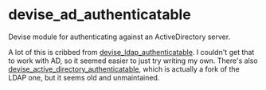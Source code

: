 devise_ad_authenticatable
=========================

Devise module for authenticating against an ActiveDirectory server.

A lot of this is cribbed from [devise_ldap_authenticatable](https://github.com/cschiewek/devise_ldap_authenticatable).
I couldn't get that to work with AD, so it seemed easier to just try writing my own.
There's also [devise_active_directory_authenticatable](https://github.com/ajrkerr/devise_active_directory_authenticatable), which is actually a fork of the LDAP one, but it seems old and unmaintained.
